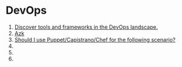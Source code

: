 # DevOps

1. [Discover tools and frameworks in the DevOps landscape.](http://www.devopsbookmarks.com/)
1. [Azk](http://www.azk.io/)
1. [Should I use Puppet/Capistrano/Chef for the following scenario?](http://www.quora.com/Should-I-use-Puppet-Capistrano-Chef-for-the-following-scenario)
1. []()
1. []()
1. []()
